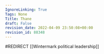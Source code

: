 ```yaml
---
IgnoreLinking: True
Tags: None
Title: Thane
draft: False
revision_date: 2022-04-09 23:50:08+00:00
revision_id: 88348
---
```


#REDIRECT [[Wintermark political leadership]]